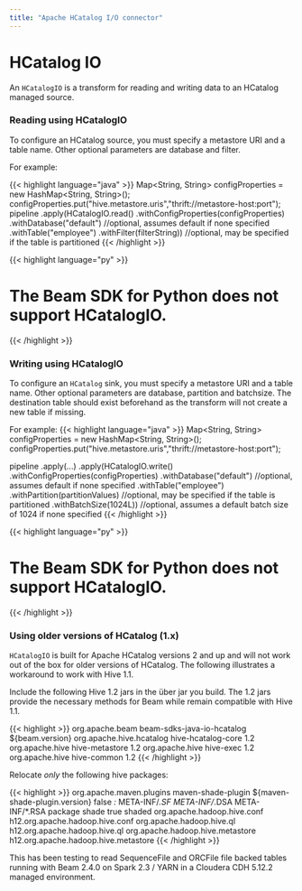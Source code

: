 ```yaml
---
title: "Apache HCatalog I/O connector"
---
```


<!--
Licensed under the Apache License, Version 2.0 (the "License");
you may not use this file except in compliance with the License.
You may obtain a copy of the License at

http://www.apache.org/licenses/LICENSE-2.0

Unless required by applicable law or agreed to in writing, software
distributed under the License is distributed on an "AS IS" BASIS,
WITHOUT WARRANTIES OR CONDITIONS OF ANY KIND, either express or implied.
See the License for the specific language governing permissions and
limitations under the License.
-->

# HCatalog IO

An `HCatalogIO` is a transform for reading and writing data to an HCatalog managed source.

### Reading using HCatalogIO

To configure an HCatalog source, you must specify a metastore URI and a table name. Other optional parameters are database and filter.

For example:

{{< highlight language="java" >}}
Map<String, String> configProperties = new HashMap<String, String>();
configProperties.put("hive.metastore.uris","thrift://metastore-host:port");
pipeline
.apply(HCatalogIO.read()
.withConfigProperties(configProperties)
.withDatabase("default") //optional, assumes default if none specified
.withTable("employee")
.withFilter(filterString)) //optional, may be specified if the table is partitioned
{{< /highlight >}}

{{< highlight language="py" >}}

# The Beam SDK for Python does not support HCatalogIO.

{{< /highlight >}}

### Writing using HCatalogIO

To configure an `HCatalog` sink, you must specify a metastore URI and a table name. Other
optional parameters are database, partition and batchsize.
The destination table should exist beforehand as the transform will not create a new table if missing.

For example:
{{< highlight language="java" >}}
Map<String, String> configProperties = new HashMap<String, String>();
configProperties.put("hive.metastore.uris","thrift://metastore-host:port");

pipeline
.apply(...)
.apply(HCatalogIO.write()
.withConfigProperties(configProperties)
.withDatabase("default") //optional, assumes default if none specified
.withTable("employee")
.withPartition(partitionValues) //optional, may be specified if the table is partitioned
.withBatchSize(1024L)) //optional, assumes a default batch size of 1024 if none specified
{{< /highlight >}}

{{< highlight language="py" >}}

# The Beam SDK for Python does not support HCatalogIO.

{{< /highlight >}}

### Using older versions of HCatalog (1.x)

`HCatalogIO` is built for Apache HCatalog versions 2 and up and will not work out of the box for older versions of HCatalog.
The following illustrates a workaround to work with Hive 1.1.

Include the following Hive 1.2 jars in the über jar you build.
The 1.2 jars provide the necessary methods for Beam while remain compatible with Hive 1.1.

{{< highlight >}}
<dependency>
    <groupId>org.apache.beam</groupId>
    <artifactId>beam-sdks-java-io-hcatalog</artifactId>
    <version>${beam.version}</version>
</dependency>
<dependency>
    <groupId>org.apache.hive.hcatalog</groupId>
    <artifactId>hive-hcatalog-core</artifactId>
    <version>1.2</version>
</dependency>
<dependency>
    <groupId>org.apache.hive</groupId>
    <artifactId>hive-metastore</artifactId>
    <version>1.2</version>
</dependency>
<dependency>
    <groupId>org.apache.hive</groupId>
    <artifactId>hive-exec</artifactId>
    <version>1.2</version>
</dependency>
<dependency>
    <groupId>org.apache.hive</groupId>
    <artifactId>hive-common</artifactId>
    <version>1.2</version>
</dependency>
{{< /highlight >}}

Relocate _only_ the following hive packages:

{{< highlight >}}
<plugin>
    <groupId>org.apache.maven.plugins</groupId>
    <artifactId>maven-shade-plugin</artifactId>
    <version>${maven-shade-plugin.version}</version>
    <configuration>
        <createDependencyReducedPom>false</createDependencyReducedPom>
        <filters>
            <filter>
                <artifact>*:*</artifact>
                <excludes>
                    <exclude>META-INF/*.SF</exclude>
                    <exclude>META-INF/*.DSA</exclude>
                    <exclude>META-INF/*.RSA</exclude>
                </excludes>
            </filter>
        </filters>
    </configuration>
    <executions>
        <execution>
            <phase>package</phase>
            <goals>
                <goal>shade</goal>
            </goals>
            <configuration>
                <shadedArtifactAttached>true</shadedArtifactAttached>
                <shadedClassifierName>shaded</shadedClassifierName>
                <transformers>
                    <transformer implementation="org.apache.maven.plugins.shade.resource.ServicesResourceTransformer"/>
                </transformers>
                <relocations>
                    <!-- Important: Do not relocate org.apache.hadoop.hive -->
                    <relocation>
                        <pattern>org.apache.hadoop.hive.conf</pattern>
                        <shadedPattern>h12.org.apache.hadoop.hive.conf</shadedPattern>
                    </relocation>
                    <relocation>
                        <pattern>org.apache.hadoop.hive.ql</pattern>
                        <shadedPattern>h12.org.apache.hadoop.hive.ql</shadedPattern>
                    </relocation>
                    <relocation>
                        <pattern>org.apache.hadoop.hive.metastore</pattern>
                        <shadedPattern>h12.org.apache.hadoop.hive.metastore</shadedPattern>
                    </relocation>
                </relocations>
            </configuration>
        </execution>
    </executions>
</plugin>
{{< /highlight >}}

This has been testing to read SequenceFile and ORCFile file backed tables running with
Beam 2.4.0 on Spark 2.3 / YARN in a Cloudera CDH 5.12.2 managed environment.
